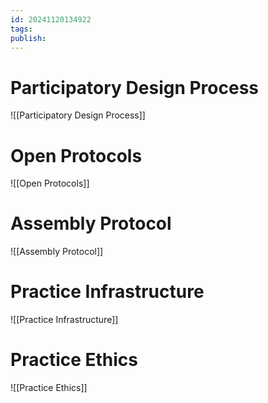 ```yaml
---
id: 20241120134922
tags: 
publish:
---
```

# Participatory Design Process
![[Participatory Design Process]]

# Open Protocols

![[Open Protocols]]

# Assembly Protocol

![[Assembly Protocol]]

# Practice Infrastructure
![[Practice Infrastructure]]

# Practice Ethics

![[Practice Ethics]]
